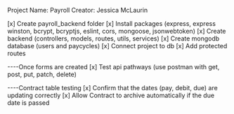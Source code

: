Project Name: Payroll
Creator: Jessica McLaurin

[x] Create payroll_backend folder
[x] Install packages (express, express winston, bcrypt, bcryptjs, eslint, cors, mongoose, jsonwebtoken)
[x] Create backend (controllers, models, routes, utils, services)
[x] Create mongodb database (users and paycycles)
[x] Connect project to db
[x] Add protected routes

----Once forms are created
[x] Test api pathways (use postman with get, post, put, patch, delete)

----Contract table testing
[x] Confirm that the dates (pay, debit, due) are updating correctly
[x] Allow Contract to archive automatically if the due date is passed
